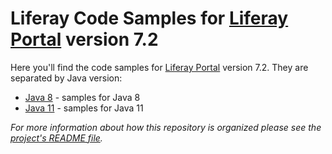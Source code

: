 # Liferay Code Samples for [Liferay Portal](https://portal.liferay.dev) version 7.2

Here you'll find the code samples for [Liferay Portal](https://portal.liferay.dev) version 7.2. They are separated by Java version:

- [Java 8](java8) - samples for Java 8
- [Java 11](java11) - samples for Java 11

_For more information about how this repository is organized please see the [project's README file](../../README.md)._
